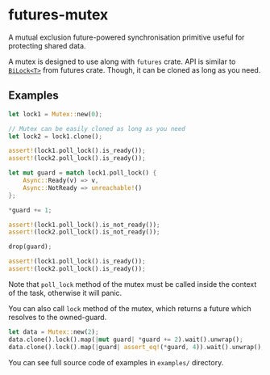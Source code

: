 # futures-mutex
A mutual exclusion future-powered synchronisation primitive useful for protecting shared data.

A mutex is designed to use along with `futures` crate. API is similar to
[`BiLock<T>`](https://docs.rs/futures/0.1/futures/sync/struct.BiLock.html)
from futures crate. Though, it can be cloned as long as you need.

## Examples
```rust
let lock1 = Mutex::new(0);

// Mutex can be easily cloned as long as you need
let lock2 = lock1.clone();

assert!(lock1.poll_lock().is_ready());
assert!(lock2.poll_lock().is_ready());

let mut guard = match lock1.poll_lock() {
    Async::Ready(v) => v,
    Async::NotReady => unreachable!()
};

*guard += 1;

assert!(lock1.poll_lock().is_not_ready());
assert!(lock2.poll_lock().is_not_ready());

drop(guard);

assert!(lock1.poll_lock().is_ready());
assert!(lock2.poll_lock().is_ready());
```

Note that `poll_lock` method of the mutex must be called inside the
context of the task, otherwise it will panic.

You can also call `lock` method of the mutex, which returns a future which resolves to
the owned-guard.

```rust
let data = Mutex::new(2);
data.clone().lock().map(|mut guard| *guard += 2).wait().unwrap();
data.clone().lock().map(|guard| assert_eq!(*guard, 4)).wait().unwrap();
```

You can see full source code of examples in `examples/` directory.

